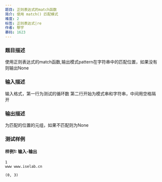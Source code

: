 ```yaml
---
题目: 正则表达式的match函数
简介: 使用 match() 匹配模式
难度: 2
标签: 正则表达式|re
作者: 黎宇
慕码: 1623
---
```


### 题目描述

使用正则表达式的match函数,输出模式pattern在字符串中的匹配位置，如果没有则输出None

### 输入描述

输入格式，第一行为测试的循环数
第二行开始为模式串和字符串，中间用空格隔开

### 输出描述

为匹配的位置的元组，如果不匹配则为None

### 测试样例

#### 样例1: 输入-输出

```
1
www www.iselab.cn
```

```
(0, 3)
```
